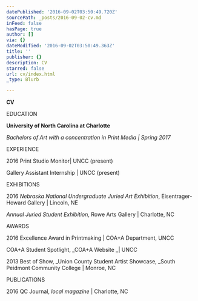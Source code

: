 ```yaml
---
datePublished: '2016-09-02T03:50:49.720Z'
sourcePath: _posts/2016-09-02-cv.md
inFeed: false
hasPage: true
author: []
via: {}
dateModified: '2016-09-02T03:50:49.363Z'
title: ''
publisher: {}
description: CV
starred: false
url: cv/index.html
_type: Blurb

---
```

**CV**

EDUCATION

**University of North Carolina at Charlotte**

_Bachelors of Art with a concentration in Print Media | Spring 2017_

EXPERIENCE

2016 Print Studio Monitor| UNCC (present)

Gallery Assistant Internship | UNCC (present)

EXHIBITIONS

2016 _Nebraska National Undergraduate Juried Art Exhibition_, Eisentrager-Howard Gallery | Lincoln, NE

_Annual Juried Student Exhibition_, Rowe Arts Gallery | Charlotte, NC

AWARDS

2016 Excellence Award in Printmaking | COA+A Department, UNCC

COA+A Student Spotlight, _COA+A Website _| UNCC

2013 Best of Show, _Union County Student Artist Showcase, _South Peidmont Community College | Monroe, NC

PUBLICATIONS

2016 QC Journal, _local magazine_ | Charlotte, NC